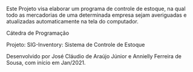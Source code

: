 Este Projeto visa elaborar um programa de controle de estoque, na qual todo as mercadorias de uma determinada empresa sejam averiguadas e atualizadas automaticamente na tela do computador.

Cátedra de Programação

Projeto: SIG-Inventory: Sistema de Controle de Estoque

Desenvolvido por José Cláudio de Araújo Júnior e Annielly Ferreira de Sousa, com início em Jan/2021.


